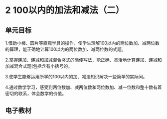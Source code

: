 # 2 100以内的加法和减法（二）

## 单元目标

1.借助小棒、圆片等直观学具的操作，使学生理解100以内的两位数加、减两位数的算理，能正确地计算100以内的两位数加、减两位数的式题。

2.掌握连加、连减和加减混合竖式的简便写法，能正确、灵活地计算连加、连减和加减混合式题(包括含有小括号的。

3.使学生能够运用所学的100以内的加、减法知识解决一些简单的实际问。

4.通过数学学习，感受到两位数加、减两位数和两位数加、减一位数和整十数有着密切的联系，体会数学的价值。

## 电子教材

<Ebook grade="xxsx2a" :pages="11" :paged="37" ></Ebook>